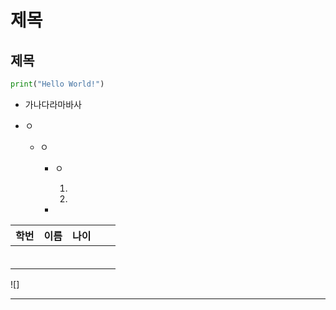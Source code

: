 # 제목

## 제목

```python
print("Hello World!")
```

* 가나다라마바사

* ㅇ

  * ㅇ

    * ㅇ

      1.

      2.

    * 
      



| 학번 | 이름 | 나이 |      |      |
| ---- | ---- | ---- | ---- | ---- |
|      |      |      |      |      |
|      |      |      |      |      |
|      |      |      |      |      |
|      |      |      |      |      |
|      |      |      |      |      |
|      |      |      |      |      |



![]



---

